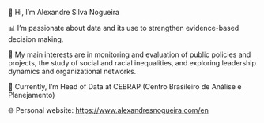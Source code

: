 👋 Hi, I’m Alexandre Silva Nogueira 

📊 I’m passionate about data and its use to strengthen evidence-based decision making.

👀 My main interests are in monitoring and evaluation of public policies and projects, the study of social and racial inequalities, and exploring leadership dynamics and organizational networks.

🌱 Currently, I’m Head of Data at CEBRAP (Centro Brasileiro de Análise e Planejamento)

🌐 Personal website: https://www.alexandresnogueira.com/en 

<!---
alexandre-nogueira-23/alexandre-nogueira-23 is a ✨ special ✨ repository because its `README.md` (this file) appears on your GitHub profile.
You can click the Preview link to take a look at your changes.
--->
